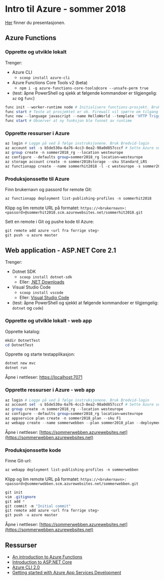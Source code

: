 # Intro til Azure - sommer 2018

[Her](./presentation/index.html) finner du presentasjonen.

## Azure Functions

### Opprette og utvikle lokalt

Trenger:

* Azure CLI
  * `scoop install azure-cli`
* Azure Functions Core Tools v2 (beta)
  * `npm i -g azure-functions-core-tools@core --unsafe-perm true`
* (test: åpne PowerShell og sjekk at følgende kommandoer er tilgjengelig: `az` og `func`)

```powershell
func init --worker-runtime node # Initialisere functions-prosjekt. Bruk `--no-source-control` hvis man **IKKE* vil ha initialisert en lokal Git-repo.
func start # Teste at prosjektet er ok. Firewall vil spørre om tilgang første gang denne kjøres.s 
func new --language javascript --name HelloWorld --template 'HTTP Trigger' # Opprette en funksjon
func start # Observer at ny funksjon ble funnet av runtime
```

### Opprette ressurser i Azure

```powershell
az login # Logge på ved å følge instruksjonene. Bruk Bredvid-login
az account set -s b5de530a-6a76-4cc3-8ea2-98a0d857cccf # Sette Azure subscription
az group create -n sommer2018_rg --location westeurope
az configure --defaults group=sommer2018_rg location=westeurope
az storage account create -n sommer2018storage --sku Standard_LRS
az functionapp create --name sommerhit2018 -l -c westeurope -s sommer2018storage # Ta vare på Git URL til repository-et
```

### Produksjonssette til Azure

Finn brukernavn og passord for remote Git:

```powershell
az functionapp deployment list-publishing-profiles -n sommerhit2018
```

Klipp og lim remote URL på formatet: `https://<brukernavn>:<passord>@sommerhit2018.scm.azurewebsites.net/sommerhit2018.git`

Sett en remote i Git og pushe kode til Azure:

```powershell
git remote add azure <url fra forrige steg>
git push -u azure master
```

## Web application - ASP.NET Core 2.1

Trenger:

* Dotnet SDK
  * `scoop install dotnet-sdk`
  * Eller: [.NET Downloads](https://www.microsoft.com/net/download/windows)
* Visual Studio Code
  * `scoop install vscode`
  * Eller: [Visual Studio Code](https://code.visualstudio.com/)
* (test: åpne PowerShell og sjekkt at følgende kommandoer er tilgjengelig: `dotnet` og `code`)

### Opprette og utvikle lokalt - web app

Opprette katalog:

```powershell
mkdir DotnetTest
cd DotnetTest
```

Opprette og starte testapplikasjon:

```powershell
dotnet new mvc
dotnet run
```

Åpne i nettleser: [https://localhost:7071](https://localhost:7071)

### Opprette ressurser i Azure - web app

```powershell
az login # Logge på ved å følge instruksjonene. Bruk Bredvid-login
az account set -s b5de530a-6a76-4cc3-8ea2-98a0d857cccf # Sette Azure subscription
az group create -n sommer2018_rg --location westeurope
az configure --defaults group=sommer2018_rg location=westeurope
az appservice plan create -n sommer2018_plan --sku F1
az webapp create --name sommerwebben --plan sommer2018_plan --deployment-local-git
```

Åpne i nettleser: [https://sommerwebben.azurewebsites.net](https://sommerwebben.azurewebsites.net)

### Produksjonssette kode

Finne Git-url:

```powershell
az webapp deployment list-publishing-profiles -n sommerwebben
```

Klipp og lim remote URL på formatet: `https://<brukernavn>:<passord>@sommerwebben.scm.azurewebsites.net/sommerwebben.git`

```powershell
git init
vim .gitignore
git add *
git commit -m "Initial commit"
git remote add azure <url fra forrige steg>
git push -u azure master
```

Åpne i nettleser: [https://sommerwebben.azurewebsites.net](https://sommerwebben.azurewebsites.net)

## Ressurser

* [An introduction to Azure Functions](https://docs.microsoft.com/en-us/azure/azure-functions/functions-overview)
* [Introduction to ASP.NET Core](https://docs.microsoft.com/en-us/aspnet/core/?view=aspnetcore-2.1)
* [Azure CLI 2.0](https://docs.microsoft.com/en-us/cli/azure/?view=azure-cli-latest)
* [Getting started with Azure App Services Development](https://blogs.msdn.microsoft.com/premier_developer/2018/03/25/getting-started-with-azure-app-services-development/)